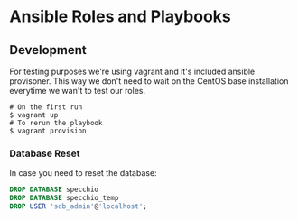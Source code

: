 Ansible Roles and Playbooks
===========================

Development
-----------
For testing purposes we're using vagrant and it's included ansible provisoner. This way we don't
need to wait on the CentOS base installation everytime we wan't to test our roles.

```
# On the first run
$ vagrant up
# To rerun the playbook
$ vagrant provision
```

### Database Reset
In case you need to reset the database:
``` sql
DROP DATABASE specchio
DROP DATABASE specchio_temp
DROP USER 'sdb_admin'@'localhost';
```

